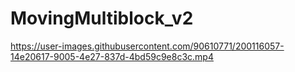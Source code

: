 # MovingMultiblock_v2
https://user-images.githubusercontent.com/90610771/200116057-14e20617-9005-4e27-837d-4bd59c9e8c3c.mp4
